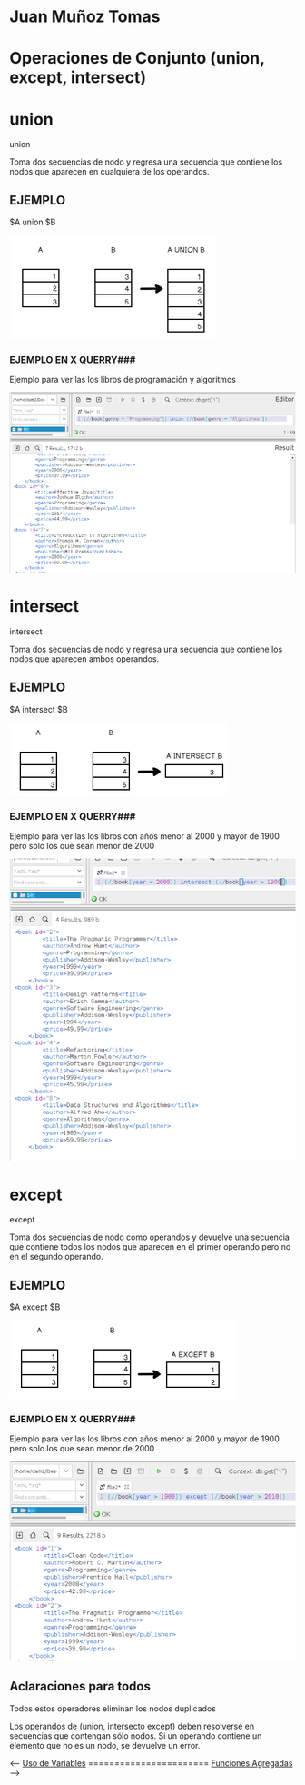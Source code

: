 # Juan Muñoz Tomas #
# Operaciones de Conjunto (union, except, intersect)

# union #

union 

Toma dos secuencias de nodo y regresa una secuencia que contiene los nodos que aparecen en cualquiera de los operandos.



## EJEMPLO ##
$A union $B

![alt text](<imgJMT/image.png>)


### EJEMPLO EN X QUERRY###

Ejemplo para ver las los libros de programación y algoritmos

![alt text](<imgJMT/image4.png>)

# intersect #

intersect

Toma dos secuencias de nodo y regresa una secuencia que contiene los nodos que aparecen ambos operandos.

## EJEMPLO ##
$A intersect $B

![alt text](<imgJMT/image2.png>)

### EJEMPLO EN X QUERRY###

Ejemplo para ver las los libros con años menor al 2000 y mayor de 1900 pero solo los que sean menor de 2000 

![alt text](<imgJMT/image5.png>)

# except #

except

Toma dos secuencias de nodo como operandos y devuelve una secuencia que contiene todos los nodos que aparecen en el primer operando pero no en el segundo operando.

## EJEMPLO ##
$A except $B


![alt text](<imgJMT/image3.png>)

### EJEMPLO EN X QUERRY###

Ejemplo para ver las los libros con años menor al 2000 y mayor de 1900 pero solo los que sean menor de 2000 

![alt text](<imgJMT/image6.png>)


## Aclaraciones para todos ##
Todos estos operadores eliminan los nodos duplicados

Los operandos de (union, intersecto except) deben resolverse en secuencias que contengan sólo nodos. Si un operando contiene un elemento que no es un nodo, se devuelve un error.


<-- [Uso de Variables](./AbrahamLG.md) =======================  [Funciones Agregadas](./funciones-agregadas-IvanRodriguez.md) -->